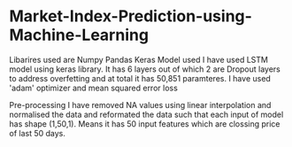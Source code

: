 # Market-Index-Prediction-using-Machine-Learning

Libarires used are
Numpy
Pandas
Keras
Model used
I have used LSTM model using keras library. It has 6 layers out of which 2 are Dropout layers to address overfetting and at total it has 50,851 paramteres. I have used 'adam' optimizer and mean squared error loss

Pre-processing
I have removed NA values using linear interpolation and normalised the data and reformated the data such that each input of model has shape (1,50,1). Means it has 50 input features which are clossing price of last 50 days.
